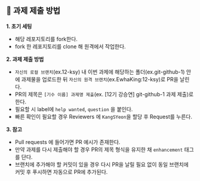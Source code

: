 ## 👑 과제 제출 방법

**1. 초기 세팅**

* 해당 레포지토리를 fork한다.
* fork 한 레포지토리를 clone 해 원격에서 작업한다.

**2. 과제 제출 방법**

* `자신의 로컬 브랜치`(ex.12-ksy) 내 이번 과제에 해당하는 폴더(ex.git-github-1) 안에 과제물을 업로드한 뒤 `자신의 원격 브랜치`(ex.EwhaKing:12-ksy)로 PR을 날린다.
* PR의 제목은 `[기수 이름] 과제명 제출`(ex. [12기 강승연] git-github-1 과제 제출)로 한다.
* 필요할 시 label에 `help wanted`, `question` 을 붙인다.
* 빠른 확인이 필요할 경우 Reviewers 에 `KangSYeon`을 할당 후 Request를 누른다.

**3. 참고**

* Pull requests 에 들어가면 PR 예시가 존재한다.
* 만약 과제를 다시 제출해야 할 경우 PR의 제목 형식을 유지한 채 `enhancement` 태그를 단다.
* 브랜치에 추가해야 할 커밋이 있을 경우 다시 PR을 날릴 필요 없이 동일 브랜치에 커밋 후 푸시하면 자동으로 PR에 추가된다.
